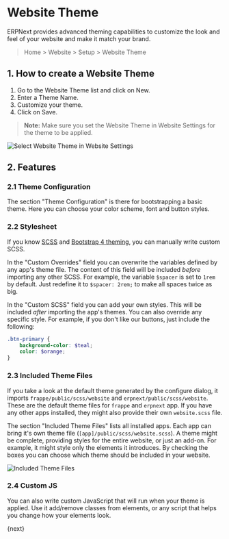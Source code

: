 <!-- add-breadcrumbs -->
# Website Theme

ERPNext provides advanced theming capabilities to customize the look and feel of
your website and make it match your brand.

> Home > Website > Setup > Website Theme

## 1. How to create a Website Theme

1. Go to the Website Theme list and click on New.
1. Enter a Theme Name.
2. Customize your theme.
3. Click on Save.

> **Note:** Make sure you set the Website Theme in Website Settings for the
> theme to be applied.

![Select Website Theme in Website Settings](/docs/v12/assets/img/website/website-theme.png)

## 2. Features

### 2.1 Theme Configuration

The section "Theme Configuration" is there for bootstrapping a basic theme. Here
you can choose your color scheme, font and button styles.

### 2.2 Stylesheet

If you know [SCSS](https://sass-lang.com/guide) and [Bootstrap 4 theming](https://getbootstrap.com/docs/4.3/getting-started/theming/),
you can manually write custom SCSS. 

In the "Custom Overrides" field you can overwrite the variables defined by any
app's theme file. The content of this field will be included *before* importing
any other SCSS. For example, the variable `$spacer` is set to `1rem` by default.
Just redefine it to `$spacer: 2rem;` to make all spaces twice as big.

In the "Custom SCSS" field you can add your own styles. This will be included
*after* importing the app's themes. You can also override any specific style.
For example, if you don't like our buttons, just include the following:

```scss
.btn-primary {
    background-color: $teal;
    color: $orange;
}
```

### 2.3 Included Theme Files

If you take a look at the default theme generated by the configure dialog, it
imports `frappe/public/scss/website` and `erpnext/public/scss/website`. These
are the default theme files for `frappe` and `erpnext` app. If you have any other
apps installed, they might also provide their own `website.scss` file.

The section "Included Theme Files" lists all installed apps. Each app can bring
it's own theme file (`[app]/public/scss/website.scss`). A theme might be complete,
providing styles for the entire website, or just an add-on. For example, it might
style only the elements it introduces. By checking the boxes you can choose which
theme should be included in your website.

![Included Theme Files](/docs/v12/assets/img/website/website-theme-included-theme-files.gif)

### 2.4 Custom JS

You can also write custom JavaScript that will run when your theme is applied.
Use it add/remove classes from elements, or any script that helps you change how
your elements look.

{next}
